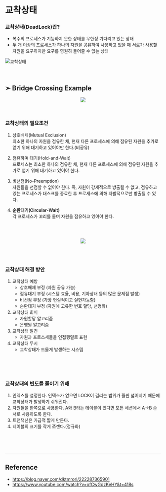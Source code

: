 # 교착상태

### 교착상태(DeadLock)란?
- 복수의 프로세스가 기능하지 못한 상태를 무한정 기다리고 있는 상태
- 두 개 이상의 프로세스가 하나의 자원을 공유하여 사용하고 있을 때 서로가 사용할 자원을 요구하지만 요구를 영원히 들어줄 수 없는 상태

![교착상태](https://img1.daumcdn.net/thumb/R800x0/?scode=mtistory2&fname=https%3A%2F%2Ft1.daumcdn.net%2Fcfile%2Ftistory%2F26444B4858FAF76031)  
<br/>
<br/>
  

## &#10146; Bridge Crossing Example

<p align="center"><img src="https://www.massey.ac.nz/~mjjohnso/notes/59305/mod7d1.gif"></p>
<br/>

### 교착상태의 필요조건
1. 상호배제(Mutual Exclusion)  
 최소한 하나의 자원을 점유한 채, 현재 다른 프로세스에 의해 점유된 자원을 추가로 얻기 위해 대기하고 있어야만 한다.(비공유)

2. 점유하며 대기(Hold-and-Wait)  
프로세스는 최소한 하나의 점유한 채, 현재 다른 프로세스에 의해 점유된 자원을 추가로 얻기 위해 대기하고 있어야 한다.

3. 비선점(No-Preemption)  
자원들을 선점할 수 없어야 한다. 즉, 자원이 강제적으로 방출될 수 없고, 점유하고 있는 프로세스가 태스크를 종료한 후 프로세스에 의해 자발적으로만 방출될 수 있다.

4. **순환대기(Circular-Wait)**  
각 프로세스가 꼬리를 물며 자원을 점유하고 있어야 한다.
<br/>
<br/>
<p align="center"><img src="https://4.bp.blogspot.com/-8QcCWBZpkxE/WPyqwK8T5KI/AAAAAAAABIw/0xudTPUh514WIEhkSEhuvGZK4GSchzz6gCLcB/s1600/deadlock03.png"></p>
<br/>
<br/>


### 교착상태 해결 방안
1. 교착상태 예방 
    * 상호배제 부정 (자원 공유 가능)
    * 점유대기 부정 (시스템 효율, 비용, 기아상태 등의 많은 문제점 발생)
    * 비선점 부정 (가장 현실적이고 실현가능함)
    * 순환대기 부정 (자원에 고유한 번호 할당, 선형화)
2. 교착상태 회피
    * 자원할당 알고리즘
    * 은행원 알고리즘
3. 교착상태 발견
    * 자원과 프로스세들을 인접행렬로 표현
4. 교착상태 무시
    * 교착상태가 드물게 발생하는 시스템
<br/>
<br/>
<br/>

### 교착상태의 빈도를 줄이기 위해
1. 인덱스를 설정한다. 인덱스가 없으면 LOCK이 걸리는 범위가 훨씬 넓어지기 때문에 교착상태가 발생하기 쉬워진다.
2. 자원들을 한쪽으로 사용한다. A와 B라는 테이블이 있다면 모든 세션에서 A->B 순서로 사용하도록 한다.
3. 트랜잭션은 가급적 짧게 만든다.
4. 테이블의 크기를 작게 쪼갠다.(정규화)
<br/>
<br/>
<br/>


___
## Reference
* https://blog.naver.com/dktmrorl/222287365901
* https://www.youtube.com/watch?v=ofCwGdzKeHY&t=418s